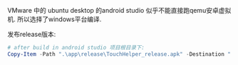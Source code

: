 VMware 中的 ubuntu desktop 的android studio 似乎不能直接跑qemu安卓虚拟机.
所以选择了windows平台编译.

发布release版本:


```ps1
# after build in android studio 项目根目录下:
Copy-Item -Path ".\app\release\TouchHelper_release.apk" -Destination ".\my_release\"
```